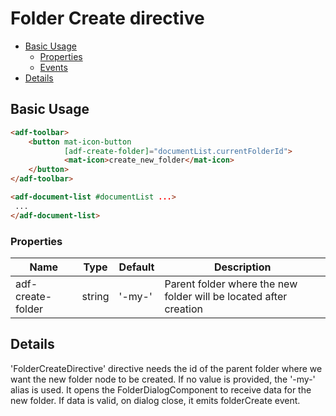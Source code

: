 # Folder Create directive

<!-- markdown-toc start - Don't edit this section.  npm run toc to generate it-->

<!-- toc -->

- [Basic Usage](#basic-usage)
  * [Properties](#properties)
  * [Events](#events)
- [Details](#details)

<!-- tocstop -->

<!-- markdown-toc end -->

## Basic Usage

```html
<adf-toolbar>
    <button mat-icon-button
            [adf-create-folder]="documentList.currentFolderId">
            <mat-icon>create_new_folder</mat-icon>
    </button>
</adf-toolbar>

<adf-document-list #documentList ...>
 ...
</adf-document-list>
```

### Properties

| Name              | Type                | Default   | Description                                                       |
| ----------------- | ------------------- | --------- | ----------------------------------------------------------------- |
| adf-create-folder | string              | '-my-'    | Parent folder where the new folder will be located after creation |

## Details

'FolderCreateDirective' directive needs the id of the parent folder where we want the new folder node to be created. If no value is provided, the '-my-' alias is used.
It opens the FolderDialogComponent to receive data for the new folder. If data is valid, on dialog close, it emits folderCreate event.